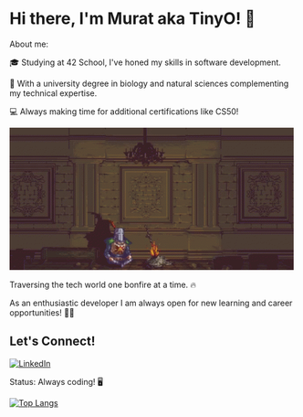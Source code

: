 <h1>Hi there, I'm Murat aka TinyO! 🤖</h1>

About me:

🎓 Studying at 42 School, I've honed my skills in software development.

🔬 With a university degree in biology and natural sciences complementing my technical expertise.

💻 Always making time for additional certifications like CS50! 





![](https://github.com/OkuM1/OkuM1/blob/main/darksouls.gif)



Traversing the tech world one bonfire at a time. 🔥



As an enthusiastic developer I am always open for new learning and career opportunities!  🚀✨

<h2>Let's Connect!</h2>


[![LinkedIn](https://img.shields.io/badge/LinkedIn-Profile-blue?style=flat-square&logo=linkedin)](https://www.linkedin.com/in/muratokutucu)



Status: Always coding! 🖥️






[![Top Langs](https://github-readme-stats.vercel.app/api/top-langs/?username=OkuM1)](https://github.com/OkuM1/github-readme-stats)
